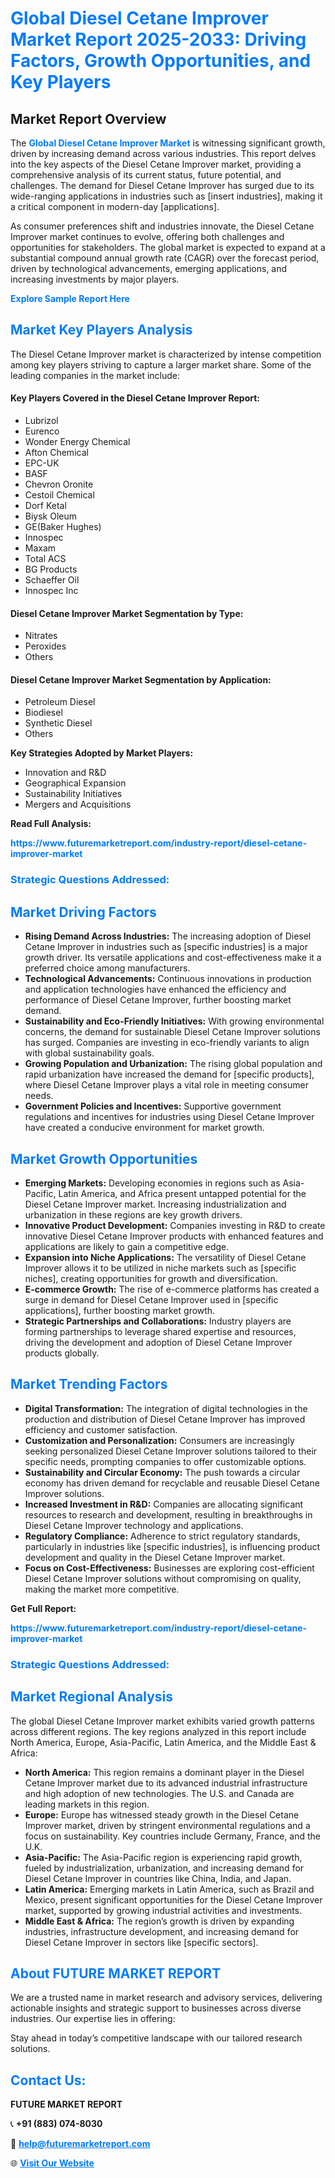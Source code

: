<h1 style="color: #007BFF;">Global Diesel Cetane Improver Market Report 2025-2033: Driving Factors, Growth Opportunities, and Key Players</h1>

<section id="overview">
<h2>Market Report Overview</h2>
<p>The <a href="https://www.futuremarketreport.com/industry-report/diesel-cetane-improver-market" style="color: #007BFF; text-decoration: none;"><strong>Global Diesel Cetane Improver Market</strong></a> is witnessing significant growth, driven by increasing demand across various industries. This report delves into the key aspects of the Diesel Cetane Improver market, providing a comprehensive analysis of its current status, future potential, and challenges. The demand for Diesel Cetane Improver has surged due to its wide-ranging applications in industries such as [insert industries], making it a critical component in modern-day [applications].</p>
<p>As consumer preferences shift and industries innovate, the Diesel Cetane Improver market continues to evolve, offering both challenges and opportunities for stakeholders. The global market is expected to expand at a substantial compound annual growth rate (CAGR) over the forecast period, driven by technological advancements, emerging applications, and increasing investments by major players.</p>
</section>

<section id="overview">
<p><a href="https://www.futuremarketreport.com/request-sample/reportId=60391" style="color: #007BFF; text-decoration: none;"><strong>Explore Sample Report Here</strong></a></p>
</section>

<section id="key-players">
<h2 style="color: #007BFF;">Market Key Players Analysis</h2>
<p>The Diesel Cetane Improver market is characterized by intense competition among key players striving to capture a larger market share. Some of the leading companies in the market include:</p>
<h4>Key Players Covered in the Diesel Cetane Improver Report:</h4>
<ul><li>Lubrizol</li><li>Eurenco</li><li>Wonder Energy Chemical</li><li>Afton Chemical</li><li>EPC-UK</li><li>BASF</li><li>Chevron Oronite</li><li>Cestoil Chemical</li><li>Dorf Ketal</li><li>Biysk Oleum</li><li>GE(Baker Hughes)</li><li>Innospec</li><li>Maxam</li><li>Total ACS</li><li>BG Products</li><li>Schaeffer Oil</li><li>Innospec Inc</li></ul>
<h4>Diesel Cetane Improver Market Segmentation by Type:</h4>
<ul><li>Nitrates</li><li>Peroxides</li><li>Others</li></ul>

<h4>Diesel Cetane Improver Market Segmentation by Application:</h4>
<ul><li>Petroleum Diesel</li><li>Biodiesel</li><li>Synthetic Diesel</li><li>Others</li></ul>
<p><strong>Key Strategies Adopted by Market Players:</strong></p>
<ul>
<li>Innovation and R&D</li>
<li>Geographical Expansion</li>
<li>Sustainability Initiatives</li>
<li>Mergers and Acquisitions</li>
</ul>
</section>

<section>
<p><strong>Read Full Analysis: </strong></p><a href="https://www.futuremarketreport.com/industry-report/diesel-cetane-improver-market" style="color: #007BFF; text-decoration: none;"><strong>https://www.futuremarketreport.com/industry-report/diesel-cetane-improver-market</strong></a>
<h3 style="color: #007BFF;">Strategic Questions Addressed:</h3>
</section>

<section id="driving-factors">
<h2 style="color: #007BFF;">Market Driving Factors</h2>
<ul>
<li><strong>Rising Demand Across Industries:</strong> The increasing adoption of Diesel Cetane Improver in industries such as [specific industries] is a major growth driver. Its versatile applications and cost-effectiveness make it a preferred choice among manufacturers.</li>
<li><strong>Technological Advancements:</strong> Continuous innovations in production and application technologies have enhanced the efficiency and performance of Diesel Cetane Improver, further boosting market demand.</li>
<li><strong>Sustainability and Eco-Friendly Initiatives:</strong> With growing environmental concerns, the demand for sustainable Diesel Cetane Improver solutions has surged. Companies are investing in eco-friendly variants to align with global sustainability goals.</li>
<li><strong>Growing Population and Urbanization:</strong> The rising global population and rapid urbanization have increased the demand for [specific products], where Diesel Cetane Improver plays a vital role in meeting consumer needs.</li>
<li><strong>Government Policies and Incentives:</strong> Supportive government regulations and incentives for industries using Diesel Cetane Improver have created a conducive environment for market growth.</li>
</ul>
</section>

<section id="growth-opportunities">
<h2 style="color: #007BFF;">Market Growth Opportunities</h2>
<ul>
<li><strong>Emerging Markets:</strong> Developing economies in regions such as Asia-Pacific, Latin America, and Africa present untapped potential for the Diesel Cetane Improver market. Increasing industrialization and urbanization in these regions are key growth drivers.</li>
<li><strong>Innovative Product Development:</strong> Companies investing in R&D to create innovative Diesel Cetane Improver products with enhanced features and applications are likely to gain a competitive edge.</li>
<li><strong>Expansion into Niche Applications:</strong> The versatility of Diesel Cetane Improver allows it to be utilized in niche markets such as [specific niches], creating opportunities for growth and diversification.</li>
<li><strong>E-commerce Growth:</strong> The rise of e-commerce platforms has created a surge in demand for Diesel Cetane Improver used in [specific applications], further boosting market growth.</li>
<li><strong>Strategic Partnerships and Collaborations:</strong> Industry players are forming partnerships to leverage shared expertise and resources, driving the development and adoption of Diesel Cetane Improver products globally.</li>
</ul>
</section>

<section id="trending-factors">
<h2 style="color: #007BFF;">Market Trending Factors</h2>
<ul>
<li><strong>Digital Transformation:</strong> The integration of digital technologies in the production and distribution of Diesel Cetane Improver has improved efficiency and customer satisfaction.</li>
<li><strong>Customization and Personalization:</strong> Consumers are increasingly seeking personalized Diesel Cetane Improver solutions tailored to their specific needs, prompting companies to offer customizable options.</li>
<li><strong>Sustainability and Circular Economy:</strong> The push towards a circular economy has driven demand for recyclable and reusable Diesel Cetane Improver solutions.</li>
<li><strong>Increased Investment in R&D:</strong> Companies are allocating significant resources to research and development, resulting in breakthroughs in Diesel Cetane Improver technology and applications.</li>
<li><strong>Regulatory Compliance:</strong> Adherence to strict regulatory standards, particularly in industries like [specific industries], is influencing product development and quality in the Diesel Cetane Improver market.</li>
<li><strong>Focus on Cost-Effectiveness:</strong> Businesses are exploring cost-efficient Diesel Cetane Improver solutions without compromising on quality, making the market more competitive.</li>
</ul>
</section>

<section>
<p><strong>Get Full Report: </strong></p><a href="https://www.futuremarketreport.com/industry-report/diesel-cetane-improver-market" style="color: #007BFF; text-decoration: none;"><strong>https://www.futuremarketreport.com/industry-report/diesel-cetane-improver-market</strong></a>
<h3 style="color: #007BFF;">Strategic Questions Addressed:</h3>
</section>


<section id="regional-analysis">
<h2 style="color: #007BFF;">Market Regional Analysis</h2>
<p>The global Diesel Cetane Improver market exhibits varied growth patterns across different regions. The key regions analyzed in this report include North America, Europe, Asia-Pacific, Latin America, and the Middle East & Africa:</p>
<ul>
<li><strong>North America:</strong> This region remains a dominant player in the Diesel Cetane Improver market due to its advanced industrial infrastructure and high adoption of new technologies. The U.S. and Canada are leading markets in this region.</li>
<li><strong>Europe:</strong> Europe has witnessed steady growth in the Diesel Cetane Improver market, driven by stringent environmental regulations and a focus on sustainability. Key countries include Germany, France, and the U.K.</li>
<li><strong>Asia-Pacific:</strong> The Asia-Pacific region is experiencing rapid growth, fueled by industrialization, urbanization, and increasing demand for Diesel Cetane Improver in countries like China, India, and Japan.</li>
<li><strong>Latin America:</strong> Emerging markets in Latin America, such as Brazil and Mexico, present significant opportunities for the Diesel Cetane Improver market, supported by growing industrial activities and investments.</li>
<li><strong>Middle East & Africa:</strong> The region’s growth is driven by expanding industries, infrastructure development, and increasing demand for Diesel Cetane Improver in sectors like [specific sectors].</li>
</ul>
</section>

<footer>
<h2 style="color: #007BFF;">About FUTURE MARKET REPORT</h2>
<p>We are a trusted name in market research and advisory services, delivering actionable insights and strategic support to businesses across diverse industries. Our expertise lies in offering:</p>

<p>Stay ahead in today’s competitive landscape with our tailored research solutions.</p>

<h2 style="color: #007BFF;">Contact Us:</h2>
<p><strong>FUTURE MARKET REPORT</strong></p>
<p>📞 <strong>+91 (883) 074-8030</strong></p>
<p>📧 <strong><a href="mailto:help@futuremarketreport.com" style="color: #007BFF;">help@futuremarketreport.com</a></strong></p>
<p>🌐 <strong><a href="https://www.futuremarketreport.com/" style="color: #007BFF;">Visit Our Website</a></strong></p>
</footer>